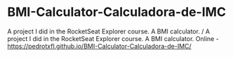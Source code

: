 # BMI-Calculator-Calculadora-de-IMC
A project I did in the RocketSeat Explorer course. A BMI calculator. / A project I did in the RocketSeat Explorer course. A BMI calculator.
Online - https://pedrotxfl.github.io/BMI-Calculator-Calculadora-de-IMC/
